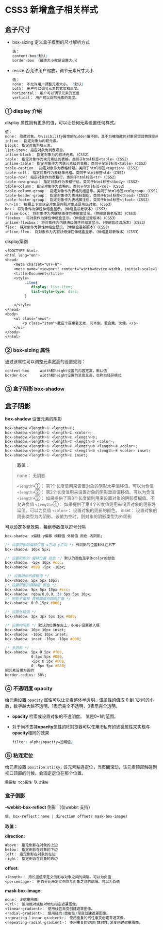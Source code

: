 # CSS3 新增盒子相关样式

## 盒子尺寸

- box-sizing 定义盒子模型的尺寸解析方式

  ```css
  值：
  content-box(默认)    
  border-box （最终大小就是设置大小）
  ```

- resize 否允许用户缩放，调节元素尺寸大小

  ```css
  值：
  none： 不允许用户调整元素大小。 (默认)
  both： 用户可以调节元素的宽度和高度。 
  horizontal： 用户可以调节元素的宽度     
  vertical： 用户可以调节元素的高度。
  ```

### ① display 介绍

display 属性拥有更多的值，可以让任何元素设置任何样式。

```css
值：
none： 隐藏对象。与visibility属性的hidden值不同，其不为被隐藏的对象保留其物理空间 
inline： 指定对象为内联元素。 
block： 指定对象为块元素。 
list-item： 指定对象为列表项目。 
inline-block： 指定对象为内联块元素。（CSS2） 
table： 指定对象作为块元素级的表格。类同于html标签<table>（CSS2） 
inline-table： 指定对象作为内联元素级的表格。类同于html标签<table>（CSS2） 
table-caption： 指定对象作为表格标题。类同于html标签<caption>（CSS2） 
table-cell： 指定对象作为表格单元格。类同于html标签<td>（CSS2） 
table-row： 指定对象作为表格行。类同于html标签<tr>（CSS2） 
table-row-group： 指定对象作为表格行组。类同于html标签<tbody>（CSS2） 
table-column： 指定对象作为表格列。类同于html标签<col>（CSS2） 
table-column-group： 指定对象作为表格列组显示。类同于html标签<colgroup>（CSS2） 
table-header-group： 指定对象作为表格标题组。类同于html标签<thead>（CSS2） 
table-footer-group： 指定对象作为表格脚注组。类同于html标签<tfoot>（CSS2）
run-in： 根据上下文决定对象是内联对象还是块级对象。（CSS3） 
box： 将对象作为弹性伸缩盒显示。（伸缩盒最老版本）（CSS3） 
inline-box： 将对象作为内联块级弹性伸缩盒显示。（伸缩盒最老版本）（CSS3） 
flexbox： 将对象作为弹性伸缩盒显示。（伸缩盒过渡版本）（CSS3） 
inline-flexbox： 将对象作为内联块级弹性伸缩盒显示。（伸缩盒过渡版本）（CSS3） 
flex： 将对象作为弹性伸缩盒显示。（伸缩盒最新版本）（CSS3） 
inline-flex： 将对象作为内联块级弹性伸缩盒显示。（伸缩盒最新版本）（CSS3）
```

display案例

```css
<!DOCTYPE html>
<html lang="en">
<head>
    <meta charset="UTF-8">
    <meta name="viewport" content="width=device-width, initial-scale=1.0">
    <title>Document</title>
    <style>
         .item{
            display: list-item;
            list-style-type: disc;
         }

    </style>
</head>
<body>
    <ul class="news">
        <p class="item">我应十妄秦者无老，问本倒，若会竟，快使。</p>
    </ul>
</body>
</html>
```



### ② box-sizing 属性

通过该属性可以调整元素宽高的设置规则：

```css
content-box		width和height设置的内容宽高，默认值
border-box		width和height设置的总宽总高，也称为怪异模式
```

### ③ 盒子阴影 box-shadow

## 盒子阴影

**box-shadow** 设置元素的阴影

```css
box-shadow:<length>① <length>②;
box-shadow:<length>① <length>② <color>;
box-shadow:<length>① <length>② <length>③;
box-shadow:<length>① <length>② <length>③ <color>;
box-shadow:<length>① <length>② <length>③ <length>④ <color>;
box-shadow:<length>① <length>② <length>③ <length>④ <color> inset;
box-shadow:<length>① <length>② inset;
```

> **取值：**
>
> none： 无阴影
>
> `<length>`①： 第1个长度值用来设置对象的阴影水平偏移值。可以为负值 `<length>`②： 第2个长度值用来设置对象的阴影垂直偏移值。可以为负值 `<length>`③： 如果提供了第3个长度值则用来设置对象的阴影模糊值。不允许负值 `<length>`④： 如果提供了第4个长度值则用来设置对象的阴影外延值。可以为负值 `<color>`： 设置对象的阴影的颜色。 inset： 设置对象的阴影类型为内阴影。该值为空时，则对象的阴影类型为外阴影

可以设定多组效果，每组参数值以逗号分隔

```css
box-shadow: x偏移 y偏移 模糊值 外延值 颜色 内阴影;
```

```css
/* 设置阴影的偏移位置 x方向 y方向 */ 外阴影的位置默认在右下
box-shadow: 10px 5px;

/* 设置阴影的 偏移位置 颜色 */ 默认的颜色是字体color的颜色
box-shadow: -5px 10px #ccc;
box-shadow: #099 -5px -10px;

 /* 设置阴影的模糊值 */
box-shadow: 5px 5px 10px;
/* 设置阴影的模糊值 颜色 */
box-shadow: 5px 5px 10px #ccc;
box-shadow: rgba(0,0,0,.3) 5px 5px 10px;
/* 阴影不偏移 靠模糊值向四周扩散 */
box-shadow: 0 0 15px #000;

/* 设置外延值 */
box-shadow: 3px 3px 5px 1px #080;

/* 设置内阴影 */ 默认的位置在左上，多用于设置输入框
box-shadow: 10px 10px inset;
box-shadow: -10px 10px inset;
box-shadow: inset -10px -10px #000;

/* 多阴影 */
box-shadow: 5px 0 5px #f00,
            0 5px 5px #080,
            -5px 0 5px #088,
            0 -5px 5px #880;
把元素设置为圆的
border-radius: 50%;
```

### ④ 不透明度 opacity

给元素设置 `opacity` 属性可以让元素整体半透明，该属性的值取 0 到 1之间的小数，数字越大越不透明，1表示完全不透明，0表示完全透明。

- **opacity** 检索或设置对象的不透明度。 值是0~1的范围。

- 对于尚不支持**opacity**属性的IE浏览器可以使用IE私有的滤镜属性来实现与**opacity**相同的效果

  ```css
  filter: alpha(opacity=透明值)
  ```

### ⑤ 粘连定位

给元素设置 `position:sticky;` 该元素粘连定位，当页面滚动，该元素顶部触碰到视口顶部的时候，会固定定位在那个位置。

```css
需要和 top属性 联动使用
```

### 盒子倒影

**-webkit-box-reflect** 倒影 （仅webkit 支持）

```css
值: box-reflect：none | direction offset? mask-box-image?
```

**取值：**

**direction:**

```css
above： 指定倒影在对象的上边 
below： 指定倒影在对象的下边 
left： 指定倒影在对象的左边 
right： 指定倒影在对象的右边
```

**offset:**

```css
<length>： 用长度值来定义倒影与对象之间的间隔。可以为负值 
<percentage>： 用百分比来定义倒影与对象之间的间隔。可以为负值
```

**mask-box-image:**

```css
none： 无遮罩图像 
<url>： 使用绝对或相对地址指定遮罩图像。 
<linear-gradient>： 使用线性渐变创建遮罩图像。 
<radial-gradient>： 使用径向(放射性)渐变创建遮罩图像。 
<repeating-linear-gradient>： 使用重复的线性渐变创建背遮罩像。 
<repeating-radial-gradient>： 使用重复的径向(放射性)渐变创建遮罩图像。
```





